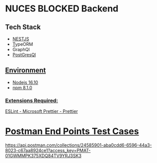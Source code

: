 # NUCES BLOCKED Backend

## Tech Stack

- <a href="https://docs.nestjs.com/" target="_blank">NESTJS<a>
- [T]()ypeORM
- GraphQl
- [PostGresQl]()

## [Environment]()

- [Nodejs 16.10]()
- [npm 8.1.0]()

### [Extensions Required:]()

[ESLint - Microsoft
Prettier - Prettier]()

# [Postman End Points Test Cases]()

https://api.postman.com/collections/24585901-aba0cdd6-6596-44a3-8023-c67aa8924ce1?access_key=PMAT-01GWMMPK375XDQ84TV9YRJ3SK3
